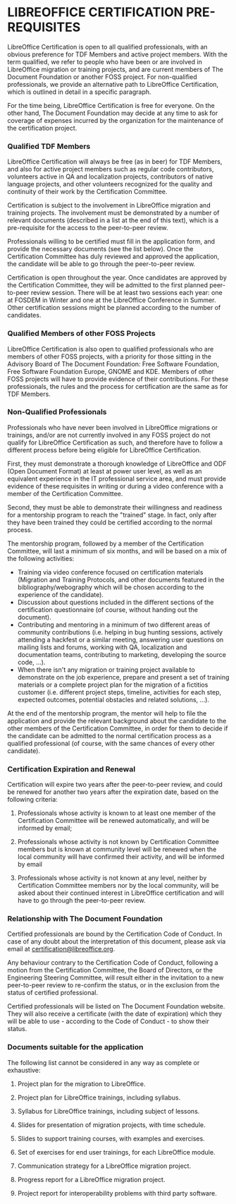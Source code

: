 # LIBREOFFICE CERTIFICATION PRE-REQUISITES

LibreOffice Certification is open to all qualified professionals, with an obvious preference for TDF Members and active project members. With the term qualified, we refer to people who have been or are involved in LibreOffice migration or training projects, and are current members of The Document Foundation or another FOSS project. For non-qualified professionals, we provide an alternative path to LibreOffice Certification, which is outlined in detail in a specific paragraph.

For the time being, LibreOffice Certification is free for everyone. On the other hand, The Document Foundation may decide at any time to ask for coverage of expenses incurred by the organization for the maintenance of the certification project.

### Qualified TDF Members

LibreOffice Certification will always be free \(as in beer\) for TDF Members, and also for active project members such as regular code contributors, volunteers active in QA and localization projects, contributors of native language projects, and other volunteers recognized for the quality and continuity of their work by the Certification Committee.

Certification is subject to the involvement in LibreOffice migration and training projects. The involvement must be demonstrated by a number of relevant documents \(described in a list at the end of this text\), which is a pre-requisite for the access to the peer-to-peer review.

Professionals willing to be certified must fill in the application form, and provide the necessary documents \(see the list below\). Once the Certification Committee has duly reviewed and approved the application, the candidate will be able to go through the peer-to-peer review.

Certification is open throughout the year. Once candidates are approved by the Certification Committee, they will be admitted to the first planned peer-to-peer review session. There will be at least two sessions each year: one at FOSDEM in Winter and one at the LibreOffice Conference in Summer. Other certification sessions might be planned according to the number of candidates.

### Qualified Members of other FOSS Projects

LibreOffice Certification is also open to qualified professionals who are members of other FOSS projects, with a priority for those sitting in the Advisory Board of The Document Foundation: Free Software Foundation, Free Software Foundation Europe, GNOME and KDE. Members of other FOSS projects will have to provide evidence of their contributions. For these professionals, the rules and the process for certification are the same as for TDF Members.

### Non-Qualified Professionals

Professionals who have never been involved in LibreOffice migrations or trainings, and/or are not currently involved in any FOSS project do not qualify for LibreOffice Certification as such, and therefore have to follow a different process before being eligible for LibreOffice Certification.

First, they must demonstrate a thorough knowledge of LibreOffice and ODF \(Open Document Format\) at least at power user level, as well as an equivalent experience in the IT professional service area, and must provide evidence of these requisites in writing or during a video conference with a member of the Certification Committee.

Second, they must be able to demonstrate their willingness and readiness for a mentorship program to reach the "trained" stage. In fact, only after they have been trained they could be certified according to the normal process.

The mentorship program, followed by a member of the Certification Committee, will last a minimum of six months, and will be based on a mix of the following activities:

* Training via video conference focused on certification materials \(Migration and Training Protocols, and other documents featured in the bibliography/webography which will be chosen according to the experience of the candidate\).
* Discussion about questions included in the different sections of the certification questionnaire \(of course, without handing out the document\).
* Contributing and mentoring in a minimum of two different areas of community contributions \(i.e. helping in bug hunting sessions, actively attending a hackfest or a similar meeting, answering user questions on mailing lists and forums, working with QA, localization and documentation teams, contributing to marketing, developing the source code, ...\).
* When there isn't any migration or training project available to demonstrate on the job experience, prepare and present a set of training materials or a complete project plan for the migration of a fictitios customer \(i.e. different project steps, timeline, activities for each step, expected outcomes, potential obstacles and related solutions, ...\).

At the end of the mentorship program, the mentor will help to file the application and provide the relevant background about the candidate to the other members of the Certification Committee, in order for them to decide if the candidate can be admitted to the normal certification process as a qualified professional \(of course, with the same chances of every other candidate\).

### **Certification Expiration and Renewal**

Certification will expire two years after the peer-to-peer review, and could be renewed for another two years after the expiration date, based on the following criteria:

1. Professionals whose activity is known to at least one member of the Certification Committee will be renewed automatically, and will be informed by email;

2. Professionals whose activity is not known by Certification Committee members but is known at community level will be renewed when the local community will have confirmed their activity, and will be informed by email

3. Professionals whose activity is not known at any level, neither by Certification Committee members nor by the local community, will be asked about their continued interest in LibreOffice certification and will have to go through the peer-to-peer review.

### **Relationship with The Document Foundation**

Certified professionals are bound by the Certification Code of Conduct. In case of any doubt about the interpretation of this document, please ask via email at [certification@libreoffice.org](mailto:certification@libreoffice.org).

Any behaviour contrary to the Certification Code of Conduct, following a motion from the Certification Committee, the Board of Directors, or the Engineering Steering Committee, will result either in the invitation to a new peer-to-peer review to re-confirm the status, or in the exclusion from the status of certified professional.

Certified professionals will be listed on The Document Foundation website. They will also receive a certificate \(with the date of expiration\) which they will be able to use - according to the Code of Conduct - to show their status.

### **Documents suitable for the application**

The following list cannot be considered in any way as complete or exhaustive:

1. Project plan for the migration to LibreOffice.

2. Project plan for LibreOffice trainings, including syllabus.

3. Syllabus for LibreOffice trainings, including subject of lessons.

4. Slides for presentation of migration projects, with time schedule.

5. Slides to support training courses, with examples and exercises.

6. Set of exercises for end user trainings, for each LibreOffice module.

7. Communication strategy for a LibreOffice migration project.

8. Progress report for a LibreOffice migration project.

9. Project report for interoperability problems with third party software.





